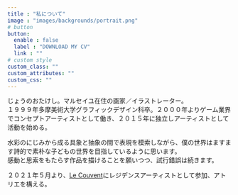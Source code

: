 ```yaml
---
title : "私について"
image : "images/backgrounds/portrait.png"
# button
button:
  enable : false
  label : "DOWNLOAD MY CV"
  link : ""
# custom style
custom_class: ""
custom_attributes: ""
custom_css: ""
---
```


じょうのおたけし。マルセイユ在住の画家／イラストレーター。  
１９９９年多摩美術大学グラフィックデザイン科卒。２０００年よりゲーム業界でコンセプトアーティストとして働き、２０１５年に独立しアーティストとして活動を始める。  

水彩のにじみから成る具象と抽象の間で表現を模索しながら、僕の世界はますます詩的で素朴な子どもの世界を目指しているように思います。  
感動と思索をもたらす作品を描けることを願いつつ、試行錯誤は続きます。

２０２１年５月より、[Le Couvent](https://www.facebook.com/lecouvent.belledemai)にレジデンスアーティストとして参加、アトリエを構える。
